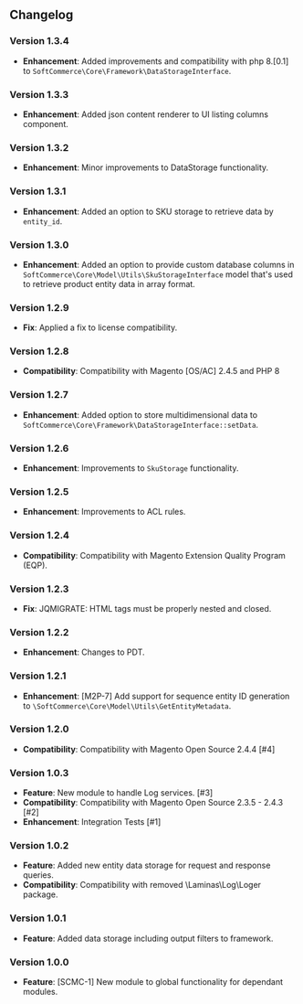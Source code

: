 ## Changelog

### Version 1.3.4
- **Enhancement**: Added improvements and compatibility with php 8.[0.1] to `SoftCommerce\Core\Framework\DataStorageInterface`.

### Version 1.3.3
- **Enhancement**: Added json content renderer to UI listing columns component.

### Version 1.3.2
- **Enhancement**: Minor improvements to DataStorage functionality.

### Version 1.3.1
- **Enhancement**: Added an option to SKU storage to retrieve data by `entity_id`.

### Version 1.3.0
- **Enhancement**: Added an option to provide custom database columns in `SoftCommerce\Core\Model\Utils\SkuStorageInterface`
model that's used to retrieve product entity data in array format.

### Version 1.2.9
- **Fix**: Applied a fix to license compatibility.

### Version 1.2.8
- **Compatibility**: Compatibility with Magento [OS/AC] 2.4.5 and PHP 8

### Version 1.2.7
- **Enhancement**: Added option to store multidimensional data to `SoftCommerce\Core\Framework\DataStorageInterface::setData`.

### Version 1.2.6
- **Enhancement**: Improvements to `SkuStorage` functionality.

### Version 1.2.5
- **Enhancement**: Improvements to ACL rules.

### Version 1.2.4
- **Compatibility**: Compatibility with Magento Extension Quality Program (EQP).

### Version 1.2.3
- **Fix**: JQMIGRATE: HTML tags must be properly nested and closed.

### Version 1.2.2
- **Enhancement**: Changes to PDT.

### Version 1.2.1
- **Enhancement**: [M2P-7] Add support for sequence entity ID generation to `\SoftCommerce\Core\Model\Utils\GetEntityMetadata`.

### Version 1.2.0
- **Compatibility**: Compatibility with Magento Open Source 2.4.4 [#4]

### Version 1.0.3
- **Feature**: New module to handle Log services. [#3]
- **Compatibility**: Compatibility with Magento Open Source 2.3.5 - 2.4.3 [#2]
- **Enhancement**: Integration Tests [#1]

### Version 1.0.2
- **Feature**: Added new entity data storage for request and response queries.
- **Compatibility**: Compatibility with removed \Laminas\Log\Loger package.

### Version 1.0.1
- **Feature**: Added data storage including output filters to framework.

### Version 1.0.0
- **Feature**: [SCMC-1] New module to global functionality for dependant modules.
